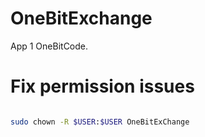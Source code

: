# OneBitExchange

App 1 OneBitCode.

# Fix permission issues

```sh

sudo chown -R $USER:$USER OneBitExChange

```
